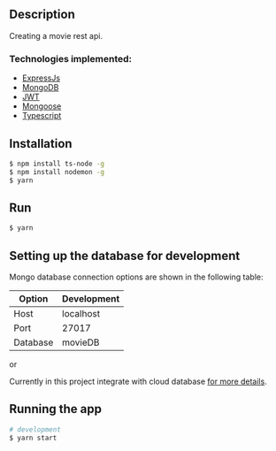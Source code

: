 
## Description

 Creating a movie rest api.

### Technologies implemented:

-   [ExpressJs](https://expressjs.com/) 
-   [MongoDB](https://www.mongodb.com/)
-   [JWT](https://jwt.io/)
-   [Mongoose](https://www.npmjs.com/package/mongoose/)
-   [Typescript](https://www.typescriptlang.org/)

## Installation

```bash
$ npm install ts-node -g
$ npm install nodemon -g
$ yarn
```

## Run
```bash
$ yarn
```

## Setting up the database for development 

Mongo database connection options are shown in the following table:

| Option   | Development |
| -------- | ----------- 
| Host     | localhost   |
| Port     | 27017       |
| Database | movieDB     |

or 

Currently in this project integrate with cloud database [for more details](https://www.mongodb.com/atlas/database).


## Running the app

```bash
# development
$ yarn start
```

